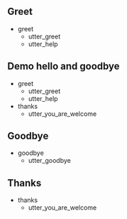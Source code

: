 ## Greet
* greet
  - utter_greet
  - utter_help

## Demo hello and goodbye

* greet
    - utter_greet
    - utter_help
* thanks
    - utter_you_are_welcome

## Goodbye
* goodbye
  - utter_goodbye

## Thanks
* thanks
  - utter_you_are_welcome
